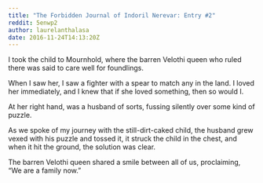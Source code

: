 ```yaml
---
title: "The Forbidden Journal of Indoril Nerevar: Entry #2"
reddit: 5enwp2
author: laurelanthalasa
date: 2016-11-24T14:13:20Z
---
```


I took the child to Mournhold, where the barren Velothi queen who ruled there was said to care well for foundlings.


When I saw her, I saw a fighter with a spear to match any in the land.  I loved her immediately, and I knew that if she loved something, then so would I.


At her right hand, was a husband of sorts, fussing silently over some kind of puzzle.


As we spoke of my journey with the still-dirt-caked child, the husband grew vexed with his puzzle and tossed it, it struck the child in the chest, and when it hit the ground, the solution was clear.


The barren Velothi queen shared a smile between all of us, proclaiming, “We are a family now.”
